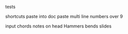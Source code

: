 tests

shortcuts
paste into doc
paste multi line
numbers over 9

input chords
notes on head
Hammers
bends
slides